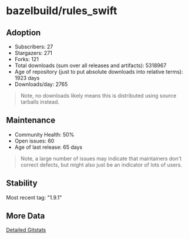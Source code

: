 # bazelbuild/rules_swift

## Adoption

- Subscribers: 27
- Stargazers: 271
- Forks: 121
- Total downloads (sum over all releases and artifacts): 5318967
- Age of repository (just to put absolute downloads into relative terms): 1923 days
- Downloads/day: 2765

> Note, no downloads likely means this is distributed using source tarballs instead.

## Maintenance

- Community Health: 50%
- Open issues: 60
- Age of last release: 65 days

> Note, a large number of issues may indicate that maintainers don't correct defects, but might also
> just be an indicator of lots of users.

## Stability

Most recent tag: "1.9.1"

## More Data

[Detailed Gitstats](/bazel-catalog/gitstats/bazelbuild/rules_swift)

